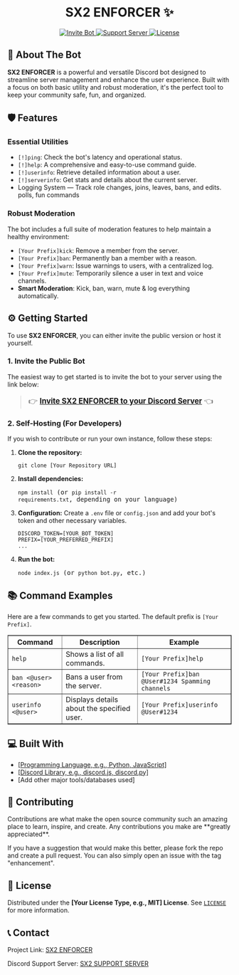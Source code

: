 <!DOCTYPE html>
<html lang="en">
<head>
    <meta charset="UTF-8">
    <meta name="viewport" content="width=device-width, initial-scale=1.0">
</head>
<body>

  <h1 align="center">SX2 ENFORCER ✨</h1>
    <p align="center">
        <a href="https://discord.com/oauth2/authorize?client_id=1421081262176866304&permissions=8&integration_type=0&scope=bot">
            <img src="https://img.shields.io/badge/Invite%20Bot-Click%20Here-7289DA?style=for-the-badge&logo=discord" alt="Invite Bot">
        </a>
        <a href="https://discord.gg/7SMM6hgTMy">
            <img src="https://img.shields.io/badge/Support%20Server-Join-5865F2?style=for-the-badge&logo=discord" alt="Support Server">
        </a>
        <a href="[Link to License, e.g., LICENSE file]">
            <img src="https://img.shields.io/github/license/[YourGitHubUsername]/[YourRepositoryName]?style=for-the-badge" alt="License">
        </a>
    </p>

    
  <h2>🚀 About The Bot</h2>
    <p>
        <strong>SX2 ENFORCER</strong> is a powerful and versatile Discord bot designed to streamline server management and enhance the user experience. Built with a focus on both basic utility and robust moderation, it's the perfect tool to keep your community safe, fun, and organized.
    </p>


  <h2>🛡️ Features</h2>

  <h3>Essential Utilities</h3>
    <ul>
        <li><code>[!]ping</code>: Check the bot's latency and operational status.</li>
        <li><code>[!]help</code>: A comprehensive and easy-to-use command guide.</li>
        <li><code>[!]userinfo</code>: Retrieve detailed information about a user.</li>
        <li><code>[!]serverinfo</code>: Get stats and details about the current server.</li>
        <li>Logging System — Track role changes, joins, leaves, bans, and edits. polls, fun commands</li>
    </ul>

  <h3>Robust Moderation</h3>
    <p>The bot includes a full suite of moderation features to help maintain a healthy environment:</p>
    <ul>
        <li><code>[Your Prefix]kick</code>: Remove a member from the server.</li>
        <li><code>[Your Prefix]ban</code>: Permanently ban a member with a reason.</li>
        <li><code>[Your Prefix]warn</code>: Issue warnings to users, with a centralized log.</li>
        <li><code>[Your Prefix]mute</code>: Temporarily silence a user in text and voice channels.</li>
        <li><strong>Smart Moderation</strong>: Kick, ban, warn, mute & log everything automatically.</li>
    </ul>


  <h2>⚙️ Getting Started</h2>
    <p>To use <strong>SX2 ENFORCER</strong>, you can either invite the public version or host it yourself.</p>

  <h3>1. Invite the Public Bot</h3>
    <p>The easiest way to get started is to invite the bot to your server using the link below:</p>
    <blockquote style="font-size: 1.2em;">
        👉 <a href="https://discord.com/oauth2/authorize?client_id=1421081262176866304&permissions=8&integration_type=0&scope=bot"><strong>Invite SX2 ENFORCER to your Discord Server</strong></a> 👈
    </blockquote>

  <h3>2. Self-Hosting (For Developers)</h3>
    <p>If you wish to contribute or run your own instance, follow these steps:</p>
    <ol>
        <li><strong>Clone the repository:</strong>
            <pre><code>git clone [Your Repository URL]</code></pre>
        </li>
        <li><strong>Install dependencies:</strong>
            <pre><code>npm install</code> (or <code>pip install -r requirements.txt</code>, depending on your language)</code></pre>
        </li>
        <li><strong>Configuration:</strong> Create a <code>.env</code> file or <code>config.json</code> and add your bot's token and other necessary variables.
            <pre><code>DISCORD_TOKEN=[YOUR_BOT_TOKEN]
PREFIX=[YOUR_PREFERRED_PREFIX]
...</code></pre>
        </li>
        <li><strong>Run the bot:</strong>
            <pre><code>node index.js</code> (or <code>python bot.py</code>, etc.)</code></pre>
        </li>
    </ol>

   

  <h2>📚 Command Examples</h2>
    <p>Here are a few commands to get you started. The default prefix is <code>[Your Prefix]</code>.</p>

   <table border="1" style="border-collapse: collapse; width: 100%;">
        <thead>
            <tr>
                <th>Command</th>
                <th>Description</th>
                <th>Example</th>
            </tr>
        </thead>
        <tbody>
            <tr>
                <td><code>help</code></td>
                <td>Shows a list of all commands.</td>
                <td><code>[Your Prefix]help</code></td>
            </tr>
            <tr>
                <td><code>ban &lt;@user&gt; &lt;reason&gt;</code></td>
                <td>Bans a user from the server.</td>
                <td><code>[Your Prefix]ban @User#1234 Spamming channels</code></td>
            </tr>
            <tr>
                <td><code>userinfo &lt;@user&gt;</code></td>
                <td>Displays details about the specified user.</td>
                <td><code>[Your Prefix]userinfo @User#1234</code></td>
            </tr>
            </tbody>
    </table>

 

  <h2>💻 Built With</h2>
    <ul>
        <li><a href="">[Programming Language, e.g., Python, JavaScript]</a></li>
        <li><a href="[">[Discord Library, e.g., discord.js, discord.py]</a></li>
        <li>[Add other major tools/databases used]</li>
    </ul>

  <h2>🤝 Contributing</h2>
    <p>Contributions are what make the open source community such an amazing place to learn, inspire, and create. Any contributions you make are **greatly appreciated**.</p>
    <p>
        If you have a suggestion that would make this better, please fork the repo and create a pull request. You can also simply open an issue with the tag "enhancement".
    </p>



  <h2>📄 License</h2>
    <p>Distributed under the <strong>[Your License Type, e.g., MIT] License</strong>. See <code><a href="LICENSE">LICENSE</a></code> for more information.</p>

 

  <h2>📞 Contact</h2>
    <p>Project Link: <a href="https://github.com/SX2s/SX2-Enforcer">SX2 ENFORCER</a></p>
    <p>Discord Support Server: <a href="https://discord.gg/7SMM6hgTMy">SX2 SUPPORT SERVER</a></p>

</body>
</html>
